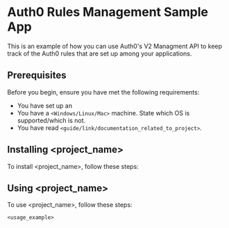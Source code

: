 # Auth0 Rules Management Sample App

This is an example of how you can use Auth0's V2 Managment API to keep
track of the Auth0 rules that are set up among your applications.

## Prerequisites

Before you begin, ensure you have met the following requirements:

* You have set up an 
* You have a `<Windows/Linux/Mac>` machine. State which OS is supported/which is not.
* You have read `<guide/link/documentation_related_to_project>`.

## Installing <project_name>

To install <project_name>, follow these steps:



## Using <project_name>

To use <project_name>, follow these steps:

```
<usage_example>
```
